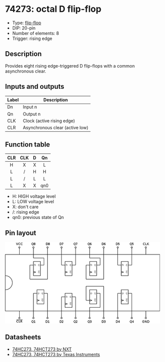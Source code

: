 # 74273: octal D flip-flop

- Type: [flip-flop](flip_flops.md)
- DIP: 20-pin
- Number of elements: 8
- Trigger: rising edge

## Description

Provides eight rising edge-triggered D flip-flops with a common asynchronous clear.

## Inputs and outputs

| Label | Description                      |
|:----- | -------------------------------- |
| Dn    | Input n                          |
| Qn    | Output n                         |
| CLK   | Clock (active rising edge)       |
| CLR   | Asynchronous clear (active low)  |

## Function table

|CLR  | CLK | D   | Qn  |
|:---:|:---:|:---:|:---:|
| H   | X   | X   | L   |
| L   | /   | H   | H   |
| L   | /   | L   | L   |
| L   | X   | X   | qn0 |

- H: HIGH voltage level
- L: LOW voltage level
- X: don't care
- /: rising edge
- qn0: previous state of Qn

## Pin layout

![](../dia/74273-dip.png)

## Datasheets

- [74HC273, 74HCT273 by NXT](http://www.nxp.com/documents/data_sheet/74HC_HCT273.pdf)
- [74HC273, 74HCT273 by Texas Instruments](http://www.ti.com/lit/ds/symlink/cd74hc273.pdf)
